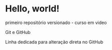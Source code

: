 # Hello, world!
 primeiro repositório versionado - curso em video

 Git e GitHub

 Linha dedicada para alteração direta no GitHub
